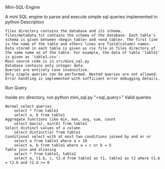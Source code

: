 Mini-SQL-Engine

A mini SQL engine to parse and execute simple sql queries implemented in python
Description

    files directory contains the database and its schema.
    files/metadata.txt contains the schema of the database. Each table's schema is given between <begin_table> and <end_table>. The first line is the name of the table and others lines are field(column) names.
    Data stored in each table is given as csv file in files directory of the same name as of the table. For example, the data of table 'table1' is given as 'table1.csv'.
    Main source code is in src/mini_sql.py
    Database contains only integer data.
    Queries are entirely case insensitive.
    Only simple queries can be performed. Nested queries are not allowed.
    Error handling is implemented with sufficient error debugging details.

Run Query

Inside src directory, run python mini_sql.py "<sql_query>"
Valid queries

    Normal select queries
        select * from table1
        select a, b from table1
    Aggregate functions like min, max, avg, sum, count
        select max(a), min(b) from table1
    Select distinct values of a column
        select distinct(a) from table1
    Conditional select with at most two conditions joined by and or or
        select a from table1 where a = 10
        select a, b from table1 where a = c or b = 5
    Table join and aliasing
        select * from table1, table2
        select a, t1.b, c, t2.d from table1 as t1, table2 as t2 where t1.b = t2.b and t2.d >= 0
